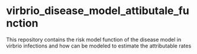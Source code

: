 # virbrio_disease_model_attibutale_function
This repository contains the risk model function of the disease model in virbrio infections and how can be modeled to estimate the attributable rates
